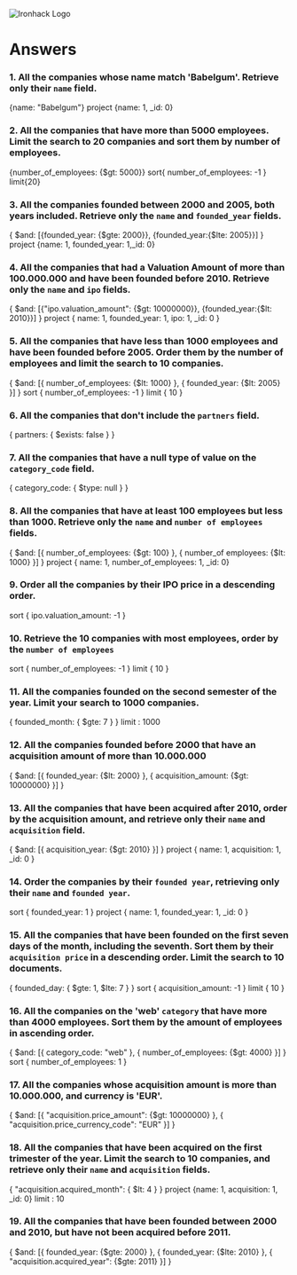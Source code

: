 ![Ironhack Logo](https://i.imgur.com/1QgrNNw.png)

# Answers

### 1. All the companies whose name match 'Babelgum'. Retrieve only their `name` field.

<!-- Your Code Goes Here -->
{name: "Babelgum"}
project {name: 1, _id: 0}
### 2. All the companies that have more than 5000 employees. Limit the search to 20 companies and sort them by **number of employees**.

<!-- Your Code Goes Here -->

{number_of_employees: {$gt: 5000}}
sort{ number_of_employees: -1 }
limit{20}


### 3. All the companies founded between 2000 and 2005, both years included. Retrieve only the `name` and `founded_year` fields.

<!-- Your Code Goes Here -->
{ $and: [{founded_year: {$gte: 2000}}, {founded_year:{$lte: 2005}}] }
project {name: 1, founded_year: 1,_id: 0}
### 4. All the companies that had a Valuation Amount of more than 100.000.000 and have been founded before 2010. Retrieve only the `name` and `ipo` fields.

<!-- Your Code Goes Here -->
{ $and: [{"ipo.valuation_amount": {$gt: 10000000}}, {founded_year:{$lt: 2010}}] }
project { name: 1, founded_year: 1, ipo: 1, _id: 0 }

### 5. All the companies that have less than 1000 employees and have been founded before 2005. Order them by the number of employees and limit the search to 10 companies.

<!-- Your Code Goes Here -->
{ $and: [{ number_of_employees: {$lt: 1000} }, { founded_year: {$lt: 2005} }] }
sort { number_of_employees: -1 }
limit { 10 }

### 6. All the companies that don't include the `partners` field.

<!-- Your Code Goes Here -->
{ partners: { $exists: false } }

### 7. All the companies that have a null type of value on the `category_code` field.

<!-- Your Code Goes Here -->
{ category_code: { $type: null } }

### 8. All the companies that have at least 100 employees but less than 1000. Retrieve only the `name` and `number of employees` fields.

<!-- Your Code Goes Here -->
{ $and: [{ number_of_employees: {$gt: 100} }, { number_of
employees: {$lt: 1000} }] }
project { name: 1, number_of_employees: 1, _id: 0}
### 9. Order all the companies by their IPO price in a descending order.

<!-- Your Code Goes Here -->
sort { ipo.valuation_amount: -1 }

### 10. Retrieve the 10 companies with most employees, order by the `number of employees`

<!-- Your Code Goes Here -->
sort { number_of_employees: -1 }
limit { 10 }

### 11. All the companies founded on the second semester of the year. Limit your search to 1000 companies.

<!-- Your Code Goes Here -->
{ founded_month: { $gte: 7 } }
limit : 1000

### 12. All the companies founded before 2000 that have an acquisition amount of more than 10.000.000

<!-- Your Code Goes Here -->
{ $and: [{ founded_year: {$lt: 2000} }, { acquisition_amount:
{$gt: 10000000} }] }

### 13. All the companies that have been acquired after 2010, order by the acquisition amount, and retrieve only their `name` and `acquisition` field.

<!-- Your Code Goes Here -->
{ $and: [{ acquisition_year: {$gt: 2010} }] }
project { name: 1, acquisition: 1, _id: 0 }


### 14. Order the companies by their `founded year`, retrieving only their `name` and `founded year`.

<!-- Your Code Goes Here -->
sort { founded_year: 1 }
project { name: 1, founded_year: 1, _id: 0 }

### 15. All the companies that have been founded on the first seven days of the month, including the seventh. Sort them by their `acquisition price` in a descending order. Limit the search to 10 documents.

<!-- Your Code Goes Here -->
{ founded_day: { $gte: 1, $lte: 7 } }
sort { acquisition_amount: -1 }
limit { 10 }

### 16. All the companies on the 'web' `category` that have more than 4000 employees. Sort them by the amount of employees in ascending order.

<!-- Your Code Goes Here -->
{ $and: [{ category_code: "web" }, { number_of_employees: {$gt: 4000} }] }
sort { number_of_employees: 1 }
### 17. All the companies whose acquisition amount is more than 10.000.000, and currency is 'EUR'.

<!-- Your Code Goes Here -->
{ $and: [{ "acquisition.price_amount": {$gt: 10000000} }, { "acquisition.price_currency_code": "EUR" }] }

### 18. All the companies that have been acquired on the first trimester of the year. Limit the search to 10 companies, and retrieve only their `name` and `acquisition` fields.

<!-- Your Code Goes Here -->
{ "acquisition.acquired_month": { $lt: 4 } }
project {name: 1, acquisition: 1, _id: 0}
limit : 10

### 19. All the companies that have been founded between 2000 and 2010, but have not been acquired before 2011.

<!-- Your Code Goes Here -->
{ $and: [{ founded_year: {$gte: 2000} }, { founded_year: {$lte: 2010} }, { "acquisition.acquired_year": {$gte: 2011} }] }